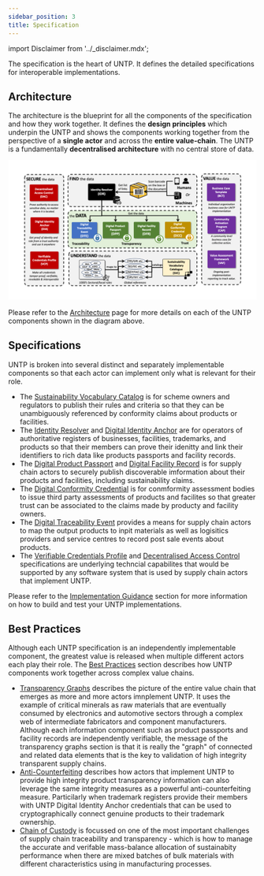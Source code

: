 ```yaml
---
sidebar_position: 3
title: Specification
---
```


import Disclaimer from '../\_disclaimer.mdx';

<Disclaimer />

The specification is the heart of UNTP.  It defines the detailed specifications for interoperable implementations.

## Architecture

The architecture is the blueprint for all the components of the specification and how they work together. It defines the **design principles** which underpin the UNTP and shows the components working together from the perspective of a **single actor** and across the **entire value-chain**. The UNTP is a fundamentally **decentralised architecture** with no central store of data.

![UNTP Architecture](Architecture-UNTP.png)

Please refer to the [Architecture](Architecture.md) page for more details on each of the UNTP components shown in the diagram above.

## Specifications

UNTP is broken into several distinct and separately implementable components so that each actor can implement only what is relevant for their role. 

* The [Sustainability Vocabulary Catalog](SustainabilityVocabularyCatalog.md) is for scheme owners and regulators to publish their rules and criteria so that they can be unambiguously referenced by conformity claims about products or facilities.
* The [Identity Resolver](IdentityResolver.md) and [Digital Identity Anchor](DigitalIdentityAnchor.md) are for operators of authoritative registers of businesses, facilities, trademarks, and products so that their members can prove their idenitty and link their identifiers to rich data like products passports and facility records.  
* The [Digital Product Passport](DigitalProductPassport.md) and [Digital Facility Record](DigitalFacilityRecord.md) is for supply chain actors to securely publish discoverable imformation about their products and facilities, including sustainability claims.
* The [Digital Conformity Credential](ConformityCredential.md) is for conmformity assessment bodies to issue third party assessments of products and facilites so that greater trust can be associated to the claims made by producty and facility owners. 
* The [Digital Traceability Event](DigitalTraceabilityEvents.md) provides a means for supply chain actors to map the output products to inpit materials as well as logisitics providers and service centres to record post sale events about products.
* The [Verifiable Credentials Profile](VerifiableCredentials.md) and [Decentralised Access Control](DecentralisedAccessControl.md) specifications are underlying techncial capabilites that would be supported by any software system that is used by supply chain actors that implement UNTP.

Please refer to the [Implementation Guidance](../tools-and-support) section for more information on how to build and test your UNTP implementations.

## Best Practices

Although each UNTP specification is an independently implementable component, the greatest value is released when multiple different actors each play their role. The [Best Practices](../design-patterns) section describes how UNTP components work together across complex value chains.

* [Transparency Graphs](../design-patterns/TrustGraphs.md) describes the picture of the entire value chain that emerges as more and more actors imnplement UNTP. It uses the example of critical minerals as raw materials that are eventually consumed by electronics and automotive sectors through a complex web of intermediate fabricators and component manufacturers. Although each information component such as product passports and facility records are independently verifiable, the message of the transparency graphs section is that it is really the "graph" of connected and related data elements that is the key to validation of high integrity transparent supply chains. 
* [Anti-Counterfeiting](../design-patterns/Counterfeiting.md) describes how actors that implement UNTP to provide high integrity product transparency information can also leverage the same integrity measures as a powerful anti-counterfeiting measure. Particilarly when trademark registers provide their members with UNTP Digital Identity Anchor credentials that can be used to cryptographically connect genuine products to their trademark ownership.
* [Chain of Custody](../design-patterns/ChainOfCustody.md) is focussed on one of the most important challenges of supply chain traceability and transparency - which is how to manage the accurate and verifable mass-balance allocation of sustainabity performance when there are mixed batches of bulk materials with different characteristics using in manufacturing processes.  






